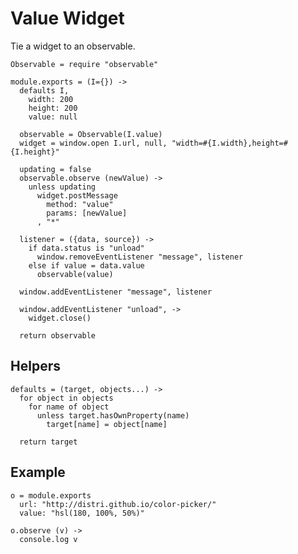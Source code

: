 Value Widget
============

Tie a widget to an observable.

    Observable = require "observable"

    module.exports = (I={}) ->
      defaults I,
        width: 200
        height: 200
        value: null

      observable = Observable(I.value)
      widget = window.open I.url, null, "width=#{I.width},height=#{I.height}"

      updating = false
      observable.observe (newValue) ->
        unless updating
          widget.postMessage
            method: "value"
            params: [newValue]
          , "*"

      listener = ({data, source}) ->
        if data.status is "unload"
          window.removeEventListener "message", listener
        else if value = data.value
          observable(value)

      window.addEventListener "message", listener

      window.addEventListener "unload", ->
        widget.close()

      return observable

Helpers
-------

    defaults = (target, objects...) ->
      for object in objects
        for name of object
          unless target.hasOwnProperty(name)
            target[name] = object[name]

      return target

Example
-------

    o = module.exports
      url: "http://distri.github.io/color-picker/"
      value: "hsl(180, 100%, 50%)"

    o.observe (v) ->
      console.log v
